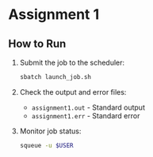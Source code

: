 # Assignment 1

## How to Run

1. Submit the job to the scheduler:
   ```bash
   sbatch launch_job.sh
   ```

2. Check the output and error files:
   - `assignment1.out` - Standard output
   - `assignment1.err` - Standard error

3. Monitor job status:
   ```bash
   squeue -u $USER
   ```

